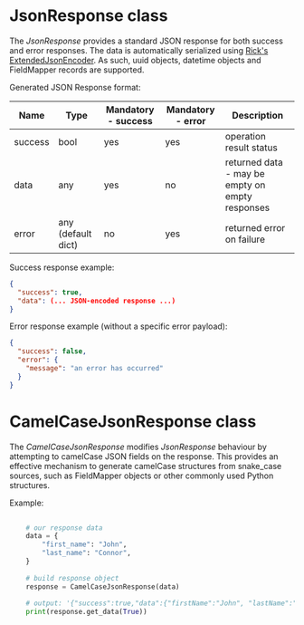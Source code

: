 # JsonResponse class

The *JsonResponse* provides a standard JSON response for both success and error responses. The data is automatically
serialized using [Rick's ExtendedJsonEncoder](https://git.oddbit.org/OddBit/rick/src/branch/master/rick/serializer/json/json.py). As
such, uuid objects, datetime objects and FieldMapper records are supported.

Generated JSON Response format:

| Name    | Type               | Mandatory - success | Mandatory - error | Description                                     |
|---------|--------------------|---------------------|-------------------|-------------------------------------------------|
| success | bool               | yes                 | yes               | operation result status                         |
| data    | any                | yes                 | no                | returned data - may be empty on empty responses |
| error   | any (default dict) | no                  | yes               | returned error on failure                       |


Success response example:
```json
{
  "success": true,
  "data": (... JSON-encoded response ...)
}
```

Error response example (without a specific error payload):
```json
{
  "success": false,
  "error": {
    "message": "an error has occurred"
  }
}
```

# CamelCaseJsonResponse class

The *CamelCaseJsonResponse* modifies *JsonResponse* behaviour by attempting to camelCase JSON fields on the response.
This provides an effective mechanism to generate camelCase structures from snake_case sources, such as FieldMapper objects
or other commonly used Python structures.

Example:
```python
    
    # our response data
    data = {
        "first_name": "John",
        "last_name": "Connor",
    }
    
    # build response object
    response = CamelCaseJsonResponse(data)
    
    # output: '{"success":true,"data":{"firstName":"John", "lastName":"Connor"}'
    print(response.get_data(True))

```